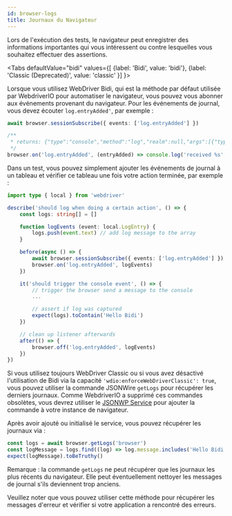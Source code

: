 ```yaml
---
id: browser-logs
title: Journaux du Navigateur
---
```


Lors de l'exécution des tests, le navigateur peut enregistrer des informations importantes qui vous intéressent ou contre lesquelles vous souhaitez effectuer des assertions.

<Tabs
defaultValue="bidi"
values={[
    {label: 'Bidi', value: 'bidi'},
    {label: 'Classic (Deprecated)', value: 'classic'
}]
}>

<TabItem value='bidi'>

Lorsque vous utilisez WebDriver Bidi, qui est la méthode par défaut utilisée par WebdriverIO pour automatiser le navigateur, vous pouvez vous abonner aux événements provenant du navigateur. Pour les événements de journal, vous devez écouter `log.entryAdded'`, par exemple :

```ts
await browser.sessionSubscribe({ events: ['log.entryAdded'] })

/**
 * returns: {"type":"console","method":"log","realm":null,"args":[{"type":"string","value":"Hello Bidi"}],"level":"info","text":"Hello Bidi","timestamp":1657282076037}
 */
browser.on('log.entryAdded', (entryAdded) => console.log('received %s', entryAdded))
```

Dans un test, vous pouvez simplement ajouter les événements de journal à un tableau et vérifier ce tableau une fois votre action terminée, par exemple :

```ts
import type { local } from 'webdriver'

describe('should log when doing a certain action', () => {
    const logs: string[] = []

    function logEvents (event: local.LogEntry) {
        logs.push(event.text) // add log message to the array
    }

    before(async () => {
        await browser.sessionSubscribe({ events: ['log.entryAdded'] })
        browser.on('log.entryAdded', logEvents)
    })

    it('should trigger the console event', () => {
        // trigger the browser send a message to the console
        ...

        // assert if log was captured
        expect(logs).toContain('Hello Bidi')
    })

    // clean up listener afterwards
    after(() => {
        browser.off('log.entryAdded', logEvents)
    })
})
```

</TabItem>

<TabItem value='classic'>

Si vous utilisez toujours WebDriver Classic ou si vous avez désactivé l'utilisation de Bidi via la capacité `'wdio:enforceWebDriverClassic': true`, vous pouvez utiliser la commande JSONWire `getLogs` pour récupérer les derniers journaux. Comme WebdriverIO a supprimé ces commandes obsolètes, vous devrez utiliser le [JSONWP Service](https://github.com/webdriverio-community/wdio-jsonwp-service) pour ajouter la commande à votre instance de navigateur.

Après avoir ajouté ou initialisé le service, vous pouvez récupérer les journaux via :

```ts
const logs = await browser.getLogs('browser')
const logMessage = logs.find((log) => log.message.includes('Hello Bidi'))
expect(logMessage).toBeTruthy()
```

Remarque : la commande `getLogs` ne peut récupérer que les journaux les plus récents du navigateur. Elle peut éventuellement nettoyer les messages de journal s'ils deviennent trop anciens.
</TabItem>

</Tabs>

Veuillez noter que vous pouvez utiliser cette méthode pour récupérer les messages d'erreur et vérifier si votre application a rencontré des erreurs.